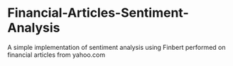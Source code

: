 # Financial-Articles-Sentiment-Analysis
A simple implementation of sentiment analysis using Finbert performed on financial articles from yahoo.com 
